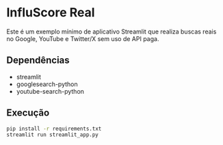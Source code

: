 # InfluScore Real

Este é um exemplo mínimo de aplicativo Streamlit que realiza buscas reais no Google, YouTube e Twitter/X sem uso de API paga.

## Dependências

- streamlit
- googlesearch-python
- youtube-search-python

## Execução

```bash
pip install -r requirements.txt
streamlit run streamlit_app.py
```
